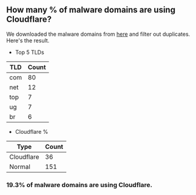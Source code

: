 ## How many % of malware domains are using Cloudflare?


We downloaded the malware domains from [here](https://urlhaus.abuse.ch) and filter out duplicates.
Here's the result.


[//]: # (start replacement)


- Top 5 TLDs

| TLD | Count |
| --- | --- |
| com | 80 |
| net | 12 |
| top | 7 |
| ug | 7 |
| br | 6 |


- Cloudflare %

| Type | Count |
| --- | --- |
| Cloudflare | 36 |
| Normal | 151 |


### 19.3% of malware domains are using Cloudflare.